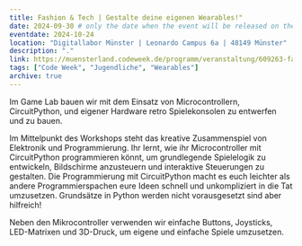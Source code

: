 ```yaml
---
title: Fashion & Tech | Gestalte deine eigenen Wearables!"
date: 2024-09-30 # only the date when the event will be released on the website
eventdate: 2024-10-24
location: "Digitallabor Münster | Leonardo Campus 6a | 48149 Münster"
description: "."
link: https://muensterland.codeweek.de/programm/veranstaltung/609263-fashion-amp-tech-gestalte-deine-eigenen-wearables
tags: ["Code Week", "Jugendliche", "Wearables"]
archive: true
---
```


Im Game Lab bauen wir mit dem Einsatz von Microcontrollern, CircuitPython, und eigener Hardware retro Spielekonsolen zu entwerfen und zu bauen.

Im Mittelpunkt des Workshops steht das kreative Zusammenspiel von Elektronik und Programmierung. Ihr lernt, wie ihr Microcontroller mit CircuitPython programmieren könnt, um grundlegende Spielelogik zu entwickeln, Bildschirme anzusteuern und interaktive Steuerungen zu gestalten. Die Programmierung mit CircuitPython macht es euch leichter als andere Programmierspachen eure Ideen schnell und unkompliziert in die Tat umzusetzen. Grundsätze in Python werden nicht vorausgesetzt sind aber hilfreich!

Neben den Mikrocontroller verwenden wir einfache Buttons, Joysticks, LED-Matrixen und 3D-Druck, um eigene und einfache Spiele umzusetzen.
